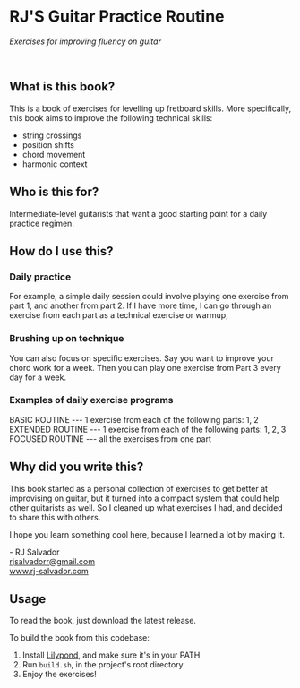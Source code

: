 # RJ'S Guitar Practice Routine

_Exercises for improving fluency on guitar_

&nbsp;

## What is this book?

This is a book of exercises for levelling up fretboard skills. More specifically, this book aims to improve the following technical skills:
- string crossings
- position shifts
- chord movement
- harmonic context

## Who is this for?

Intermediate-level guitarists that want a good starting point for a daily practice regimen.

## How do I use this?

### Daily practice

For example, a simple daily session could involve playing one exercise from part 1, and
another from part 2. If I have more time, I can go through an exercise from each part as a technical exercise or warmup,

### Brushing up on technique

You can also focus on specific exercises. Say you want to improve your chord work for a
week. Then you can play one exercise from Part 3 every day for a week.

### Examples of daily exercise programs

BASIC ROUTINE --- 1 exercise from each of the following parts: 1, 2  
EXTENDED ROUTINE --- 1 exercise from each of the following parts: 1, 2, 3  
FOCUSED ROUTINE --- all the exercises from one part  

## Why did you write this?

This book started as a personal collection of exercises to get better at improvising on guitar, but it turned into a compact system that could help other guitarists as well. So I cleaned up what exercises I had, and decided to share this with others.

I hope you learn something cool here, because I learned a lot by making it.

\- RJ Salvador  
rjsalvadorr@gmail.com  
www.rj-salvador.com

## Usage

To read the book, just download the latest release.

To build the book from this codebase:

1. Install [Lilypond](http://lilypond.org), and make sure it's in your PATH
1. Run `build.sh`, in the project's root directory
1. Enjoy the exercises!
